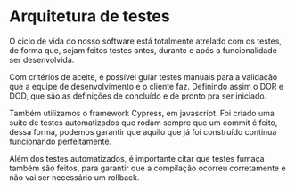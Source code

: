 # Arquitetura de testes

O ciclo de vida do nosso software está totalmente atrelado com os testes, de forma que, sejam feitos testes antes, durante e após a funcionalidade ser desenvolvida.

Com critérios de aceite, é possível guiar testes manuais para a validação que a equipe de desenvolvimento e o cliente faz. Definindo assim o DOR e DOD, que são as definições de concluído e de pronto pra ser iniciado. 

Também utilizamos o framework Cypress, em javascript. Foi criado uma suíte de testes automatizados que rodam sempre que um commit é feito, dessa forma, podemos garantir que aquilo que já foi construído continua funcionando perfeitamente. 

Além dos testes automatizados, é importante citar que testes fumaça também são feitos, para garantir que a compilação ocorreu corretamente e não vai ser necessário um rollback. 
